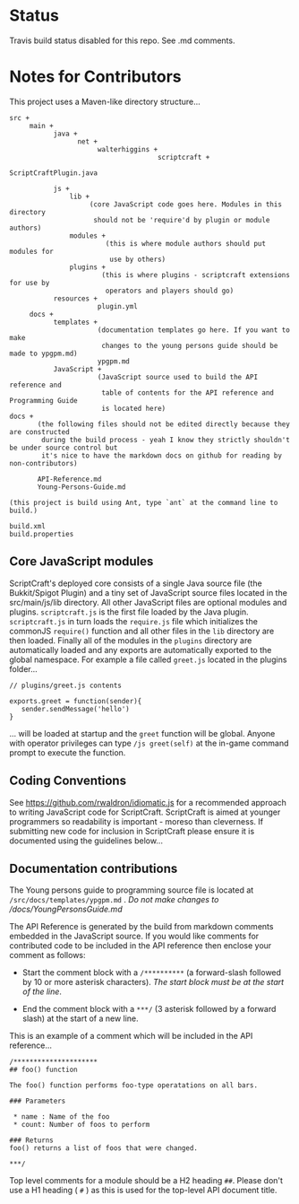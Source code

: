 # Status

Travis build status disabled for this repo. See .md comments.

<!-- 
[![Travis Build Status](https://api.travis-ci.org/walterhiggins/ScriptCraft.png)](http://travis-ci.org/walterhiggins/ScriptCraft)
-->

# Notes for Contributors

This project uses a Maven-like directory structure...

    src +
         main +
               java +
                     net +
                          walterhiggins +
                                         scriptcraft +
                                                       ScriptCraftPlugin.java

               js +
                   lib +
                        (core JavaScript code goes here. Modules in this directory
                         should not be 'require'd by plugin or module authors)
                   modules +
                            (this is where module authors should put modules for
                             use by others)
                   plugins +
                           (this is where plugins - scriptcraft extensions for use by
                            operators and players should go)
               resources +
                          plugin.yml
         docs +
               templates +
                          (documentation templates go here. If you want to make
                           changes to the young persons guide should be made to ypgpm.md)
                          ypgpm.md
               JavaScript +
                          (JavaScript source used to build the API reference and
                           table of contents for the API reference and Programming Guide
                           is located here)
    docs +
           (the following files should not be edited directly because they are constructed
            during the build process - yeah I know they strictly shouldn't be under source control but
            it's nice to have the markdown docs on github for reading by non-contributors)

           API-Reference.md
           Young-Persons-Guide.md

    (this project is build using Ant, type `ant` at the command line to build.)

    build.xml
    build.properties

## Core JavaScript modules

ScriptCraft's deployed core consists of a single Java source file (the
Bukkit/Spigot Plugin) and a tiny set of JavaScript source files located in
the src/main/js/lib directory. All other JavaScript files are
optional modules and plugins. `scriptcraft.js` is the first file
loaded by the Java plugin. `scriptcraft.js` in turn loads the `require.js`
file which initializes the commonJS `require()` function and all other
files in the `lib` directory are then loaded. Finally all of the modules
in the `plugins` directory are automatically loaded and any exports are
automatically exported to the global namespace. For example a file
called `greet.js` located in the plugins folder...

    // plugins/greet.js contents

    exports.greet = function(sender){
       sender.sendMessage('hello')
    }

... will be loaded at startup and the `greet` function will be
global. Anyone with operator privileges can type `/js greet(self)` at
the in-game command prompt to execute the function.

## Coding Conventions

See <https://github.com/rwaldron/idiomatic.js> for a recommended
approach to writing JavaScript code for ScriptCraft. ScriptCraft is
aimed at younger programmers so readability is important - moreso than
cleverness. If submitting new code for inclusion in ScriptCraft please
ensure it is documented using the guidelines below...

## Documentation contributions

The Young persons guide to programming source file is located at
`/src/docs/templates/ypgpm.md` . *Do not make changes to
/docs/YoungPersonsGuide.md*

The API Reference is generated by the build from markdown comments
embedded in the JavaScript source. If you would like comments for
contributed code to be included in the API reference then enclose your
comment as follows:

 * Start the comment block with a `/**********` (a forward-slash
   followed by 10 or more asterisk characters). *The start block must
   be at the start of the line*.

 * End the comment block with a `***/` (3 asterisk followed by a
   forward slash) at the start of a new line.

This is an example of a comment which will be included in the API reference...

    /*********************
    ## foo() function

    The foo() function performs foo-type operatations on all bars.

    ### Parameters

     * name : Name of the foo
     * count: Number of foos to perform

    ### Returns
    foo() returns a list of foos that were changed.

    ***/

Top level comments for a module should be a H2 heading `##`. Please
don't use a H1 heading ( `#` ) as this is used for the top-level API
document title.
